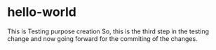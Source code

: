 # hello-world
This is Testing purpose creation
So, this is the third step in the testing change
and now going forward for the commiting of the changes.
